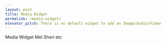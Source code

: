 ```yaml
---
layout: post
title: Media Widget
permalink: /media-widget/
elevator_pitch: There is no default widget to add an Image/Audio/Video etc in the sidebar.
---
```


Media Widget Mel Sheri etc